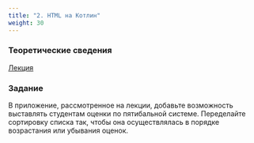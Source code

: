 ```yaml
---
title: "2. HTML на Котлин"
weight: 30
---
```


### Теоретические сведения

<a target="_blank" rel="noopener noreferrer" href="../../slides/kotlin-html.html">Лекция</a>

### Задание

В приложение, рассмотренное на лекции, добавьте возможность выставлять студентам оценки по пятибальной системе. Переделайте сортировку списка так, чтобы она осуществлялась в порядке возрастания или убывания оценок.